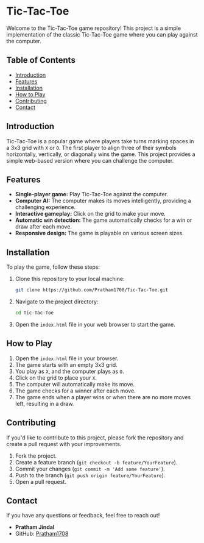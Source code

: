 # Tic-Tac-Toe

Welcome to the Tic-Tac-Toe game repository! This project is a simple implementation of the classic Tic-Tac-Toe game where you can play against the computer.

## Table of Contents

- [Introduction](#introduction)
- [Features](#features)
- [Installation](#installation)
- [How to Play](#how-to-play)
- [Contributing](#contributing)
- [Contact](#contact)

## Introduction

Tic-Tac-Toe is a popular game where players take turns marking spaces in a 3x3 grid with `X` or `O`. The first player to align three of their symbols horizontally, vertically, or diagonally wins the game. This project provides a simple web-based version where you can challenge the computer.

## Features

- **Single-player game:** Play Tic-Tac-Toe against the computer.
- **Computer AI:** The computer makes its moves intelligently, providing a challenging experience.
- **Interactive gameplay:** Click on the grid to make your move.
- **Automatic win detection:** The game automatically checks for a win or draw after each move.
- **Responsive design:** The game is playable on various screen sizes.

## Installation

To play the game, follow these steps:

1. Clone this repository to your local machine:
    ```bash
    git clone https://github.com/Pratham1708/Tic-Tac-Toe.git
    ```

2. Navigate to the project directory:
    ```bash
    cd Tic-Tac-Toe
    ```

3. Open the `index.html` file in your web browser to start the game.

## How to Play

1. Open the `index.html` file in your browser.
2. The game starts with an empty 3x3 grid.
3. You play as `X`, and the computer plays as `O`.
4. Click on the grid to place your `X`.
5. The computer will automatically make its move.
6. The game checks for a winner after each move.
7. The game ends when a player wins or when there are no more moves left, resulting in a draw.

## Contributing

If you'd like to contribute to this project, please fork the repository and create a pull request with your improvements.

1. Fork the project.
2. Create a feature branch (`git checkout -b feature/YourFeature`).
3. Commit your changes (`git commit -m 'Add some feature'`).
4. Push to the branch (`git push origin feature/YourFeature`).
5. Open a pull request.

## Contact

If you have any questions or feedback, feel free to reach out!

- **Pratham Jindal**
- GitHub: [Pratham1708](https://github.com/Pratham1708)
